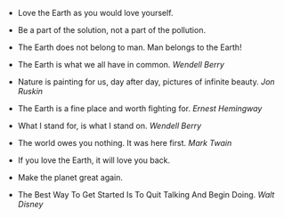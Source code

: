 - Love the Earth as you would love yourself.

- Be a part of the solution, not a part of the pollution.

- The Earth does not belong to man. Man belongs to the Earth!

- The Earth is what we all have in common. _Wendell Berry_

- Nature is painting for us, day after day, pictures of infinite beauty. _Jon Ruskin_

- The Earth is a fine place and worth fighting for. _Ernest Hemingway_

- What I stand for, is what I stand on. _Wendell Berry_

- The world owes you nothing. It was here first. _Mark Twain_

- If you love the Earth, it will love you back.

- Make the planet great again.

- The Best Way To Get Started Is To Quit Talking And Begin Doing. _Walt Disney_
